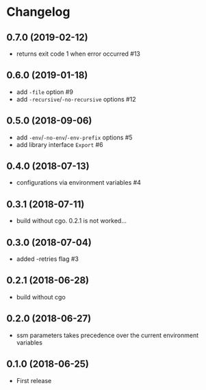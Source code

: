 # Changelog

## 0.7.0 (2019-02-12)

- returns exit code 1 when error occurred #13

## 0.6.0 (2019-01-18)

- add `-file` option #9
- add `-recursive`/`-no-recursive` options #12

## 0.5.0 (2018-09-06)

- add `-env`/`-no-env`/`-env-prefix` options #5
- add library interface `Export` #6

## 0.4.0 (2018-07-13)

- configurations via environment variables #4

## 0.3.1 (2018-07-11)

- build without cgo. 0.2.1 is not worked...

## 0.3.0 (2018-07-04)

- added -retries flag #3

## 0.2.1 (2018-06-28)

- build without cgo

## 0.2.0 (2018-06-27)

- ssm parameters takes precedence over the current environment variables

## 0.1.0 (2018-06-25)

- First release
